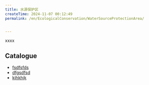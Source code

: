 ```yaml
---
title: 水源保护区
createTime: 2024-11-07 00:12:49
permalink: /en/EcologicalConservation/WaterSourceProtectionArea/


---
```


xxxx

## Catalogue
- [fsdfsfds](./1.fsdfsfds.md)
- [dfgsdfsd](./2.dfgsdfsd.md)
- [kjhkhjk](./3.kjhkhjk.md)
